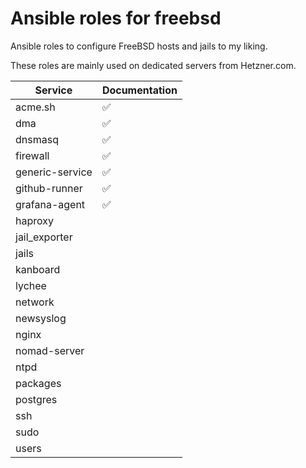# Ansible roles for freebsd

Ansible roles to configure FreeBSD hosts and jails to my liking.

These roles are mainly used on dedicated servers from Hetzner.com.

| Service         | Documentation |
|-----------------|---------------|
| acme.sh         | ✅ |
| dma             | ✅ |
| dnsmasq         | ✅ |
| firewall        | ✅ |
| generic-service | ✅ |
| github-runner   | ✅ |
| grafana-agent   | ✅ |
| haproxy         |  |
| jail_exporter   |  |
| jails           |  |
| kanboard        |  |
| lychee          |  |
| network         |  |
| newsyslog       |  |
| nginx           |  |
| nomad-server    |  |
| ntpd            |  |
| packages        |  |
| postgres        |  |
| ssh             |  |
| sudo            |  |
| users           |  |
